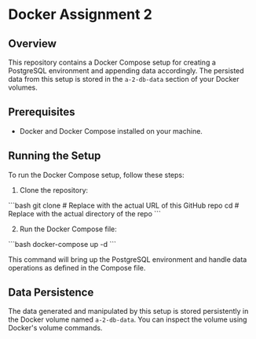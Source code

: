 # Docker Assignment 2

## Overview

This repository contains a Docker Compose setup for creating a PostgreSQL environment and appending data accordingly. The persisted data from this setup is stored in the `a-2-db-data` section of your Docker volumes.

## Prerequisites

- Docker and Docker Compose installed on your machine.

## Running the Setup

To run the Docker Compose setup, follow these steps:

1. Clone the repository:

\```bash
git clone <repository-url>  # Replace <repository-url> with the actual URL of this GitHub repo
cd <repository-directory>   # Replace <repository-directory> with the actual directory of the repo
\```

2. Run the Docker Compose file:

\```bash
docker-compose up -d
\```

This command will bring up the PostgreSQL environment and handle data operations as defined in the Compose file. 

## Data Persistence

The data generated and manipulated by this setup is stored persistently in the Docker volume named `a-2-db-data`. You can inspect the volume using Docker's volume commands.
